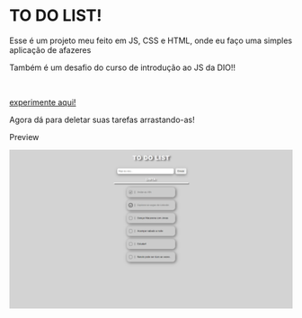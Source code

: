 <h1>TO DO LIST!</h1>

<p>Esse é um projeto meu feito em JS, CSS e HTML, onde eu faço uma simples aplicação de afazeres</p>
<p>Também é um desafio do curso de introdução ao JS da DIO!!</p>

<br>

[experimente aqui!](https://lukiticas.github.io/To-do-list/)

<p>Agora dá para deletar suas tarefas arrastando-as!</p>

<p>Preview</p>

![preview](https://github.com/Lukiticas/To-do-list/blob/main/assets/preview.png)
